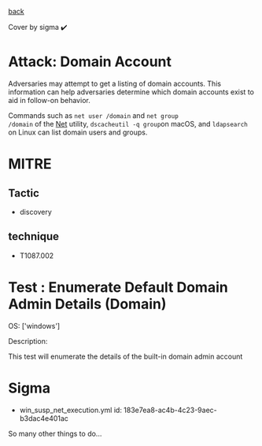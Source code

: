 [back](../index.md)

Cover by sigma :heavy_check_mark: 

# Attack: Domain Account

 Adversaries may attempt to get a listing of domain accounts. This information can help adversaries determine which domain accounts exist to aid in follow-on behavior.

Commands such as <code>net user /domain</code> and <code>net group /domain</code> of the [Net](https://attack.mitre.org/software/S0039) utility, <code>dscacheutil -q group</code>on macOS, and <code>ldapsearch</code> on Linux can list domain users and groups.

# MITRE
## Tactic
  - discovery

## technique
  - T1087.002

# Test : Enumerate Default Domain Admin Details (Domain)

OS: ['windows']

Description:

 This test will enumerate the details of the built-in domain admin account


# Sigma
 - win_susp_net_execution.yml id: 183e7ea8-ac4b-4c23-9aec-b3dac4e401ac


 So many other things to do...